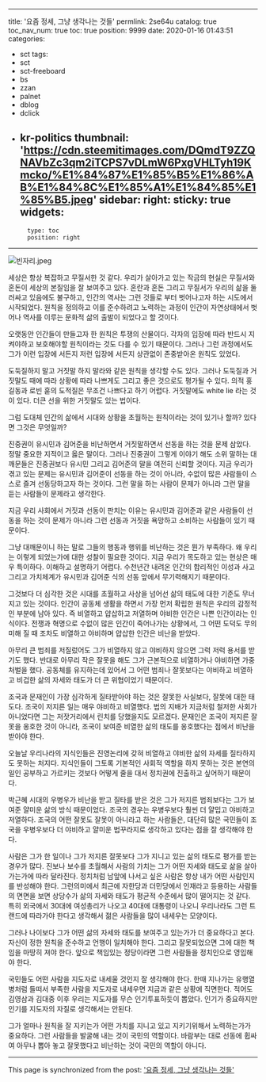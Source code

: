 
---
title: '요즘 정세, 그냥 생각나는 것들'
permlink: 2se64u
catalog: true
toc_nav_num: true
toc: true
position: 9999
date: 2020-01-16 01:43:51
categories:
- sct
tags:
- sct
- sct-freeboard
- bs
- zzan
- palnet
- dblog
- dclick
- kr-politics
thumbnail: 'https://cdn.steemitimages.com/DQmdT9ZZQNAVbZc3qm2iTCPS7vDLmW6PxgVHLTyh19Kmcko/%E1%84%87%E1%85%B5%E1%86%AB%E1%84%8C%E1%85%A1%E1%84%85%E1%85%B5.jpeg'
sidebar:
    right:
        sticky: true
widgets:
    -
        type: toc
        position: right
---


![빈자리.jpeg](https://cdn.steemitimages.com/DQmdT9ZZQNAVbZc3qm2iTCPS7vDLmW6PxgVHLTyh19Kmcko/%E1%84%87%E1%85%B5%E1%86%AB%E1%84%8C%E1%85%A1%E1%84%85%E1%85%B5.jpeg)

세상은 항상 복잡하고 무질서한 것 같다. 우리가 살아가고 있는 작금의 현실은 무질서와 혼돈이 세상의 본질임을 잘 보여주고 있다. 혼란과 혼돈 그리고 무질서가 우리의 삶을 둘러싸고 있음에도 불구하고, 인간의 역사는 그런 것들로 부터 벗어나고자 하는 시도에서 시작되었다. 원칙을 정의하고 이를 준수하려고 노력하는 과정이 인간이 자연상태에서 벗어나 역사를 이루는 문화적 삶의 출발이 되었다고 할 것이다. 

오랫동안 인간들이 만들고자 한 원칙은 투쟁의 산물이다. 각자의 입장에 따라 반드시 지켜야하고 보호해야할 원칙이라는 것도 다를 수 있기 때문이다. 그러나 그런 과정에서도 그가 이런 입장에 서든지 저런 입장에 서든지 상관없이 존중받아온 원칙도 있었다.

도둑질하지 말고 거짓말 하지 말라와 같은 원칙을 생각할 수도 있다. 그러나 도둑질과 거짓말도 때에 따라 상황에 따라 나쁘게도 그리고 좋은 것으로도 평가될 수 있다. 의적 홍길동과 로빈 훋의 도적질은 무조건 나쁘다고 하기 어렵다. 거짓말에도 white lie 라는 것이 있다. 더큰 선을 위한 거짓말도 있는 법이다. 

그럼 도대체 인간의 삶에서 시대와 상황을 초월하는 원칙이라는 것이 있기나 할까? 있다면 그것은 무엇일까?


진중권이 유시민과 김어준을 비난하면서 거짓말하면서 선동을 하는 것을 문제 삼았다. 정말 중요한 지적이고 옳은 말이다. 그러나 진중권이 그렇게 이야기 해도 소위 말하는 대깨문들은 진중권보다 유시민 그리고 김어준의 말을 여전히 신뢰할 것이다. 지금 우리가 겪고 있는 문제는 유시민과 김어준이 선동을 하는 것이 아니라, 수없이 많은 사람들이 스스로 즐겨 선동당하고자 하는 것이다. 그런 말을 하는 사람이 문제가 아니라 그런 말을 듣는 사람들이 문제라고 생각한다. 

지금 우리 사회에서 거짓과 선동이 판치는 이유는 유시민과 김어준과 같은 사람들이 선동을 하는 것이 문제가 아니라 그런 선동과 거짓을 욕망하고 소비하는 사람들이 있기 때문이다. 

그냥 대깨문이니 하는 말로 그들의 행동과 행위를 비난하는 것은 뭔가 부족하다. 왜 우리는 이렇게 되었는가에 대한 성찰이 필요한 것이다. 지금 우리가 목도하고 있는 현상은 매우 특이하다. 이해하고 설명하기 어렵다. 수천년간 내려온 인간의 합리적인 이성과 사고 그리고 가치체계가 유시민과 김어준 식의 선동 앞에서 무기력해지기 때문이다. 

그것보다 더 심각한 것은 시대를 초월하고 사상을 넘어선 삶의 태도에 대한 기준도 무너지고 있는 것이다. 인간이 공동체 생활을 하면서 가장 먼저 확립한 원칙은 우리의 감정적인 부분에 남아 있다. 즉 비열하고 얍삽하고 저열하며 야비한 인간은 나쁜 인간이라는 인식이다. 전쟁과 혁명으로 수없이 많은 인간이 죽어나가는 상황에서, 그 어떤 도덕도 무의미해 질 때 조차도 비열하고 야비하며 얍삽한 인간은 비난을 받았다. 

아무리 큰 범죄를 저질렀어도 그가 비열하지 않고 야비하지 않으면 그럭 저럭 용서를 받기도 했다. 반대로 아무리 작은 잘못을 해도 그가 근본적으로 비열하거나 야비하면 가중 처벌을 했다. 공동체를 유지하는데 있어서 그 어떤 범죄나 잘못보다는 야비하고 비열하고 비겁한 삶의 자세와 태도가 더 큰 위협이었기 때문이다. 

조국과 문재인이 가장 심각하게 질타받아야 하는 것은 잘못한 사실보다, 잘못에 대한 태도다. 조국이 저지른 일는 매우 야비하고 비열했다. 법의 지배가 지금처럼 철저한 사회가 아니었다면 그는 저잣거리에서 린치를 당했을지도 모르겠다. 문재인은 조국이 저지른 잘못을 옹호한 것이 아니라, 조국이 보여준 비열한 삶의 태도를 옹호했다는 점에서 비난을 받아야 한다.

오늘날 우리나라의 지식인들은 진영논리에 갖혀 비열하고 야비한 삶의 자세를 질타하지도 못하는 처지다. 지식인들이 그토록 기본적인 사회적 역할을 하지 못하는 것은 본연의 일인 공부하고 가르키는 것보다 어떻게 줄을 대서 정치권에 진출하고 싶어하기 때문이다. 

박근혜 시대의 우병우가 비난을 받고 질타를 받은 것은 그가 저지른 범죄보다는 그가 보여준 얄미운 삶의 방식 때문이었다. 조국의 경우는 우병우보다 훨씬 더 얄밉고 야비하고 저열하다. 조국의 어떤 잘못도 잘못이 아니라고 하는 사람들은, 대단히 많은 국민들이 조국을 우병우보다 더 야비하고 얄미운 법꾸라지로 생각하고 있다는 점을 잘 생각해야 한다. 

사람은 그가 한 일이나 그가 저지른 잘못보다 그가 지니고 있는 삶의 태도로 평가를 받는 경우가 많다. 진보나 보수를 초월해서 사람의 가치는 그가 어떤 자세와 태도로 삶을 살아가는가에 따라 달라진다. 정치처럼 남앞에 나서고 싶은 사람은 항상 내가 어떤 사람인지를 반성해야 한다. 
그런의미에서 최근에 자한당과 더민당에서 인재라고 등용하는 사람들의 면면을 보면 상당수가 삶의 자세와 태도가 평균적 수준에서 많이 떨어지는 것 같다. 특히 외국에서 30대에 여성총리가 나오고 40대에 대통령이 나오니 우리나라도 그런 트랜드에 따라가야 한다고 생각해서 젊은 사람들을 많이 내세우는 모양이다. 

그러나 나이보다 그가 어떤 삶의 자세와 태도를 보여주고 있는가가 더 중요하다고 본다. 자신이 정한 원칙을 준수하고 언행이 일치해야 한다. 그리고 잘못되었으면 그에 대한 책임을 마땅히 져야 한다. 앞으로 책임있는 정당이라면 그런 사람들을 정치인으로 영입해야 한다.

국민들도 어떤 사람을 지도자로 내세울 것인지 잘 생각해야 한다. 한때 지나가는 유행열병처럼 들떠서 부족한 사람을 지도자로 내세우면 지금과 같은 상황에 직면한다. 적어도 김영삼과 김대중 이후 우리는 지도자를 무슨 인기투표하듯이 뽑았다. 인기가 중요하지만 인기를 지도자의 자질로 생각해서는 안된다. 

그가 얼마나 원칙을 잘 지키는가 어떤 가치를 지니고 있고 지키기위해서 노력하는가가 중요하다. 그런 사람들을 발굴해 내는 것이 국민의 역할이다. 바람부는 대로 선동에 휩싸여 아무나 뽑아 놓고 잘못했다고 비난하는 것이 국민의 역할이 아니다.

- - -

This page is synchronized from the post: ['요즘 정세, 그냥 생각나는 것들'](https://steemit.com/@oldstone/2se64u)
